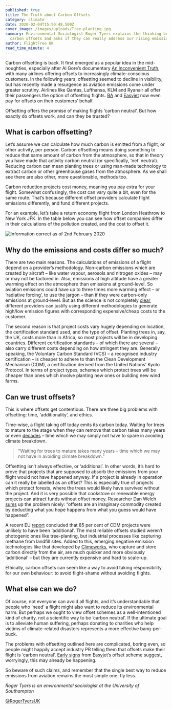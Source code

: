 ```yaml
---
published: true
title: The Truth about Carbon Offsets
category: climate
date: 2020-02-04T15:50:48.500Z
cover_image: /images/uploads/Tree-planting.jpg
summary: Environmental Sociologist Roger Tyers explains the thinking behind
  carbon offsets and asks if they can really address our rising emissions
author: FlightFree UK
read_time_minute: 4
---
```

Carbon offsetting is back. It first emerged as a popular idea in the mid-noughties, especially after Al Gore’s documentary [An Inconvenient Truth](https://www.youtube.com/watch?v=Bu6SE5TYrCM), with many airlines offering offsets to increasingly climate-conscious customers. In the following years, offsetting seemed to decline in visibility, but has recently made a resurgence as aviation emissions come under greater scrutiny. Airlines like Qantas, Lufthansa, KLM and Ryanair all offer their passengers the option of offsetting flights. [BA](https://www.britishairways.com/en-gb/information/about-ba/csr/corporate-responsibility) and [Easyjet](https://www.theguardian.com/business/2019/nov/19/easyjet-offset-carbon-emissions-flights-thomas-cook-collapse) now even pay for offsets on their customers’ behalf.

Offsetting offers the promise of making flights ‘carbon neutral’. But how exactly do offsets work, and can they be trusted?

## What is carbon offsetting?

Let’s assume we can calculate how much carbon is emitted from a flight, or other activity, per person. Carbon offsetting means doing something to reduce that same amount of carbon from the atmosphere, so that in theory you have made that activity carbon neutral (or specifically, ‘net’ neutral). Reducing carbon can mean planting trees or using man-made technology to extract carbon or other greenhouse gases from the atmosphere. As we shall see there are also other, more questionable, methods too.

Carbon reduction projects cost money, meaning you pay extra for your flight. Somewhat confusingly, the cost can vary quite a bit, even for the same route. That’s because different offset providers calculate flight emissions differently, and fund different projects.

For an example, let’s take a return economy flight from London Heathrow to New York JFK. In the table below you can see how offset companies differ in their calculations of the pollution created, and the cost to offset it.

![](/images/uploads/offset-table.png "Information correct as of 2nd February 2020")

## Why do the emissions and costs differ so much?

There are two main reasons. The calculations of emissions of a flight depend on a provider’s methodology. Non-carbon emissions which are created by aircraft – like water vapour, aerosols and nitrogen oxides – may or may not be factored in. Also, emissions at high altitude have a greater warming effect on the atmosphere than emissions at ground-level. So aviation emissions could have up to three times more warming effect – or ‘radiative forcing’, to use the jargon – than if they were carbon-only emissions at ground-level. But as the science is not completely [clear](https://www.carbonbrief.org/explainer-challenge-tackling-aviations-non-co2-emissions), different providers can justify using different methodologies to generate high/low emission figures with corresponding expensive/cheap costs to the customer.

The second reason is that project costs vary hugely depending on location, the certification standard used, and the type of offset. Planting trees in, say, the UK, costs more than in Africa, so most projects will be in developing countries. Different certification standards – of which there are several – also carry different costs depending on how stringent they are. Generally speaking, the Voluntary Carbon Standard (VCS) – a recognised industry certification – is cheaper to adhere to than the Clean Development Mechanism (CDM), a certification derived from the United Nations’ Kyoto Protocol. In terms of project types, schemes which protect trees will be cheaper than ones which involve planting new ones or building new wind farms.

## Can we trust offsets?

This is where offsets get contentious. There are three big problems with offsetting: time, ‘additionality’, and ethics.

Time-wise, a flight taking off today emits its carbon today. Waiting for trees to mature to the stage when they can remove that carbon takes many years or even [decades](https://www.naturefund.de/fileadmin/pdf/Studien/Waelder/Trees-for-carbon-sequestration.pdf) – time which we may simply not have to spare in avoiding climate breakdown.

> "Waiting for trees to mature takes many years – time which we may not have in avoiding climate breakdown."

Offsetting isn’t always effective, or ‘additional’. In other words, it’s hard to prove that projects that are supposed to absorb the emissions from your flight would not have happened anyway. If a project is already in operation can it really be labelled as an offset? This is especially true of projects which protect forests, where the trees would likely have survived without the project. And it is very possible that cookstove or renewable energy projects can attract funds without offset money. Researcher Dan Welch [sums](https://www.timesfreepress.com/news/opinion/freepress/story/2014/dec/13/climate-hyprocrisy-display/277926/) up the problem nicely: “offsets are an imaginary commodity created by deducting what you hope happens from what you guess would have happened”.

A recent EU [report](https://www.transportenvironment.org/news/85-offsets-failed-reduce-emissions-says-eu-study) concluded that 85 per cent of CDM projects were unlikely to have been ‘additional’. The most reliable offsets studied weren’t photogenic ones like tree-planting, but industrial processes like capturing methane from landfill sites. Added to this, emerging negative emission technologies like that developed by [Climeworks](https://www.climeworks.com/), who capture and store carbon directly from the air, are much quicker and more obviously ‘additional’ – but they are currently expensive and hard to scale-up.

Ethically, carbon offsets can seem like a way to avoid taking responsibility for our own behaviour: to avoid flight-shame without avoiding flights. 

## What else can we do?

Of course, not everyone can avoid all flights, and it’s understandable that people who ‘need’ a flight might also want to reduce its environmental harm. But perhaps we ought to view offset schemes as a well-intentioned kind of charity, not a scientific way to be ‘carbon neutral’. If the ultimate goal is to alleviate human suffering, perhaps donating to charities who help victims of climate-related disasters represents a more effective bang-per-buck.

The problems with offsetting outlined here are complicated, boring even, so people might happily accept industry PR telling them that offsets make their flight is ‘carbon neutral’. [Early signs](https://www.theguardian.com/business/2020/jan/21/easyjet-reports-strong-first-quarter-as-thomas-cook-collapse-attracts-passengers) from Easyjet’s offset scheme suggest, worryingly, this may already be happening.

So beware of such claims, and remember that the single best way to reduce emissions from aviation remains the most simple one: fly less.

*Roger Tyers is an environmental sociologist at the University of Southampton*

[@RogerTyersUK](https://twitter.com/RogerTyersUK)